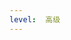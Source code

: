 ```yaml
---
level:  高级
---
```


<script setup>
import { getQuestions, selectQuestionsForLevel } from '../../../utils/parseQuestions.js'
import componentMarkdown from '../components/componentMarkdown.vue'

let questions = []
const questionInit = () => {
  const list = getQuestions()
  questions = selectQuestionsForLevel(list, '高级')
}
questionInit()
</script>
<componentMarkdown v-once :data="questions" />
